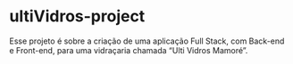 # ultiVidros-project
Esse projeto é sobre a criação de uma aplicação Full Stack, com Back-end e Front-end, para uma vidraçaria chamada “Ulti Vidros Mamoré”. 
